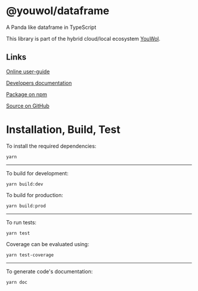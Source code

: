 # @youwol/dataframe

A Panda like dataframe in TypeScript

This library is part of the hybrid cloud/local ecosystem
[YouWol](https://platform.youwol.com/applications/@youwol/platform/latest).

## Links

[Online user-guide](https://l.youwol.com/doc/@youwol/dataframe)

[Developers documentation](https://platform.youwol.com/applications/@youwol/cdn-explorer/latest?package=@youwol/dataframe&tab=doc)

[Package on npm](https://www.npmjs.com/package/@youwol/dataframe)

[Source on GitHub](https://github.com/youwol/dataframe)

# Installation, Build, Test

To install the required dependencies:

```shell
yarn
```

---

To build for development:

```shell
yarn build:dev
```

To build for production:

```shell
yarn build:prod
```

---

<!-- no specific test configuration documented -->

To run tests:

```shell
yarn test
```

Coverage can be evaluated using:

```shell
yarn test-coverage
```

---

To generate code's documentation:

```shell
yarn doc
```
